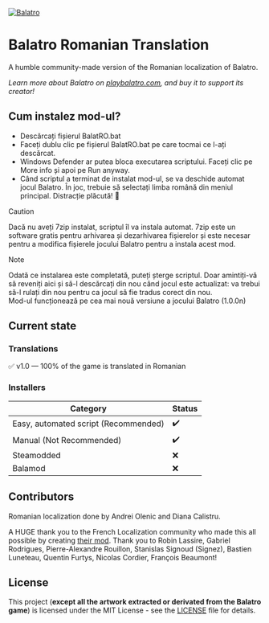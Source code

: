 
[![Balatro](https://www.playbalatro.com/assets/logo2-C9SU2BrI.png)](https://www.playbalatro.com/)

# Balatro Romanian Translation

A humble community-made version of the Romanian localization of Balatro.

*Learn more about Balatro on [playbalatro.com](https://www.playbalatro.com/), and buy it to support its creator!*


## Cum instalez mod-ul?

- Descărcați fișierul BalatRO.bat
- Faceți dublu clic pe fișierul BalatRO.bat pe care tocmai ce l-ați descărcat.
- Windows Defender ar putea bloca executarea scriptului. Faceți clic pe More info și apoi pe Run anyway.
- Când scriptul a terminat de instalat mod-ul, se va deschide automat jocul Balatro. În joc, trebuie să selectați limba română din meniul principal. Distracție plăcută! 🥳

> [!CAUTION]
> Dacă nu aveți 7zip instalat, scriptul îl va instala automat. 7zip este un software gratis pentru arhivarea și dezarhivarea fișierelor și este necesar pentru a modifica fișierele jocului Balatro pentru a instala acest mod.

> [!NOTE]
> Odată ce instalarea este completată, puteți șterge scriptul. Doar amintiți-vă să reveniți aici și să-l descărcați din nou când jocul este actualizat: va trebui să-l rulați din nou pentru ca jocul să fie tradus corect din nou. </br>
> Mod-ul funcționează pe cea mai nouă versiune a jocului Balatro (1.0.0n)


## Current state

### Translations

✅ v1.0 — 100% of the game is translated in Romanian

### Installers

| Category                                     | Status |
| -------------------------------------------- | ------ |
| Easy, automated script (Recommended)         | ✔️     |
| Manual (Not Recommended)                     | ✔️     |
| Steamodded                                   | ❌     |
| Balamod                                      | ❌     |



## Contributors

Romanian localization done by Andrei Olenic and Diana Calistru.

A HUGE thank you to the French Localization community who made this all possible by creating [their mod](https://github.com/FrBmt-BIGetNouf/balatro-french-translations/). Thank you to Robin Lassire, Gabriel Rodrigues, Pierre-Alexandre Rouillon, Stanislas Signoud (Signez), Bastien Luneteau, Quentin Furtys, Nicolas Cordier, François Beaumont!


## License

This project (**except all the artwork extracted or derivated from the Balatro game**) is licensed under the MIT License - see the [LICENSE](LICENSE) file for details.
